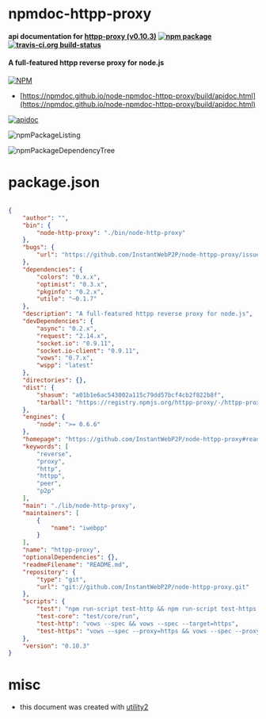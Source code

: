 # npmdoc-httpp-proxy

#### api documentation for  [httpp-proxy (v0.10.3)](https://github.com/InstantWebP2P/node-httpp-proxy#readme)  [![npm package](https://img.shields.io/npm/v/npmdoc-httpp-proxy.svg?style=flat-square)](https://www.npmjs.org/package/npmdoc-httpp-proxy) [![travis-ci.org build-status](https://api.travis-ci.org/npmdoc/node-npmdoc-httpp-proxy.svg)](https://travis-ci.org/npmdoc/node-npmdoc-httpp-proxy)

#### A full-featured httpp reverse proxy for node.js

[![NPM](https://nodei.co/npm/httpp-proxy.png?downloads=true&downloadRank=true&stars=true)](https://www.npmjs.com/package/httpp-proxy)

- [https://npmdoc.github.io/node-npmdoc-httpp-proxy/build/apidoc.html](https://npmdoc.github.io/node-npmdoc-httpp-proxy/build/apidoc.html)

[![apidoc](https://npmdoc.github.io/node-npmdoc-httpp-proxy/build/screenCapture.buildCi.browser.%252Ftmp%252Fbuild%252Fapidoc.html.png)](https://npmdoc.github.io/node-npmdoc-httpp-proxy/build/apidoc.html)

![npmPackageListing](https://npmdoc.github.io/node-npmdoc-httpp-proxy/build/screenCapture.npmPackageListing.svg)

![npmPackageDependencyTree](https://npmdoc.github.io/node-npmdoc-httpp-proxy/build/screenCapture.npmPackageDependencyTree.svg)



# package.json

```json

{
    "author": "",
    "bin": {
        "node-http-proxy": "./bin/node-http-proxy"
    },
    "bugs": {
        "url": "https://github.com/InstantWebP2P/node-httpp-proxy/issues"
    },
    "dependencies": {
        "colors": "0.x.x",
        "optimist": "0.3.x",
        "pkginfo": "0.2.x",
        "utile": "~0.1.7"
    },
    "description": "A full-featured httpp reverse proxy for node.js",
    "devDependencies": {
        "async": "0.2.x",
        "request": "2.14.x",
        "socket.io": "0.9.11",
        "socket.io-client": "0.9.11",
        "vows": "0.7.x",
        "wspp": "latest"
    },
    "directories": {},
    "dist": {
        "shasum": "a01b1e6ac543002a115c79dd57bcf4cb2f822b8f",
        "tarball": "https://registry.npmjs.org/httpp-proxy/-/httpp-proxy-0.10.3.tgz"
    },
    "engines": {
        "node": ">= 0.6.6"
    },
    "homepage": "https://github.com/InstantWebP2P/node-httpp-proxy#readme",
    "keywords": [
        "reverse",
        "proxy",
        "http",
        "httpp",
        "peer",
        "p2p"
    ],
    "main": "./lib/node-http-proxy",
    "maintainers": [
        {
            "name": "iwebpp"
        }
    ],
    "name": "httpp-proxy",
    "optionalDependencies": {},
    "readmeFilename": "README.md",
    "repository": {
        "type": "git",
        "url": "git://github.com/InstantWebP2P/node-httpp-proxy.git"
    },
    "scripts": {
        "test": "npm run-script test-http && npm run-script test-https && npm run-script test-core",
        "test-core": "test/core/run",
        "test-http": "vows --spec && vows --spec --target=https",
        "test-https": "vows --spec --proxy=https && vows --spec --proxy=https --target=https"
    },
    "version": "0.10.3"
}
```



# misc
- this document was created with [utility2](https://github.com/kaizhu256/node-utility2)
